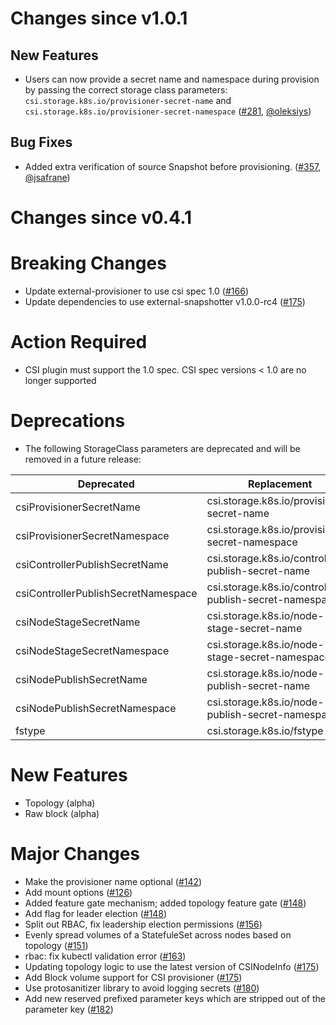 # Changes since v1.0.1

## New Features

- Users can now provide a secret name and namespace during provision by passing the correct storage class parameters: `csi.storage.k8s.io/provisioner-secret-name` and `csi.storage.k8s.io/provisioner-secret-namespace` ([#281](https://github.com/kubernetes-csi/external-provisioner/pull/281), [@oleksiys](https://github.com/oleksiys))

## Bug Fixes

- Added extra verification of source Snapshot before provisioning. ([#357](https://github.com/kubernetes-csi/external-provisioner/pull/357), [@jsafrane](https://github.com/jsafrane))


# Changes since v0.4.1

# Breaking Changes
- Update external-provisioner to use csi spec 1.0 ([#166](https://github.com/kubernetes-csi/external-provisioner/pull/166))
- Update dependencies to use external-snapshotter v1.0.0-rc4 ([#175](https://github.com/kubernetes-csi/external-provisioner/pull/175))

# Action Required
* CSI plugin must support the 1.0 spec.  CSI spec versions < 1.0 are no longer supported

# Deprecations
* The following StorageClass parameters are deprecated and will be removed in a future release:

| Deprecated | Replacement |
| --------------- | ------------------ |
| csiProvisionerSecretName | csi.storage.k8s.io/provisioner-secret-name |
| csiProvisionerSecretNamespace | csi.storage.k8s.io/provisioner-secret-namespace |
| csiControllerPublishSecretName | csi.storage.k8s.io/controller-publish-secret-name |
| csiControllerPublishSecretNamespace | csi.storage.k8s.io/controller-publish-secret-namespace |
| csiNodeStageSecretName | csi.storage.k8s.io/node-stage-secret-name |
| csiNodeStageSecretNamespace | csi.storage.k8s.io/node-stage-secret-namespace |
| csiNodePublishSecretName |  csi.storage.k8s.io/node-publish-secret-name |
| csiNodePublishSecretNamespace | csi.storage.k8s.io/node-publish-secret-namespace |
| fstype |  csi.storage.k8s.io/fstype |

# New Features
* Topology (alpha)
* Raw block (alpha)

# Major Changes
* Make the provisioner name optional ([#142](https://github.com/kubernetes-csi/external-provisioner/pull/142))
* Add mount options ([#126](https://github.com/kubernetes-csi/external-provisioner/pull/126))
* Added feature gate mechanism; added topology feature gate ([#148](https://github.com/kubernetes-csi/external-provisioner/pull/148))
* Add flag for leader election ([#148](https://github.com/kubernetes-csi/external-provisioner/pull/148))
* Split out RBAC, fix leadership election permissions ([#156](https://github.com/kubernetes-csi/external-provisioner/pull/156))
* Evenly spread volumes of a StatefuleSet across nodes based on topology ([#151](https://github.com/kubernetes-csi/external-provisioner/pull/151))
* rbac: fix kubectl validation error ([#163](https://github.com/kubernetes-csi/external-provisioner/pull/163))
* Updating topology logic to use the latest version of CSINodeInfo ([#175](https://github.com/kubernetes-csi/external-provisioner/pull/175))
* Add Block volume support for CSI provisioner ([#175](https://github.com/kubernetes-csi/external-provisioner/pull/175))
* Use protosanitizer library to avoid logging secrets ([#180](https://github.com/kubernetes-csi/external-provisioner/pull/180))
* Add new reserved prefixed parameter keys which are stripped out of the parameter key ([#182](https://github.com/kubernetes-csi/external-provisioner/pull/182))
